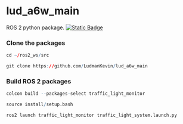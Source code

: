 # lud_a6w_main
ROS 2 python package.  [![Static Badge](https://img.shields.io/badge/ROS_2-Humble-34aec5)](https://docs.ros.org/en/humble/)

### Clone the packages
``` r
cd ~/ros2_ws/src
```
``` r
git clone https://github.com/LudmanKevin/lud_a6w_main
```


### Build ROS 2 packages
``` r
colcon build --packages-select traffic_light_monitor
```
``` r
source install/setup.bash
```
``` r
ros2 launch traffic_light_monitor traffic_light_system.launch.py
```